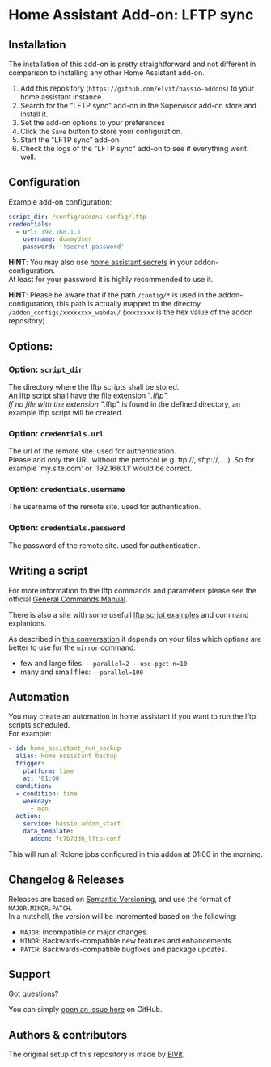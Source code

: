 # Home Assistant Add-on: LFTP sync

## Installation

The installation of this add-on is pretty straightforward and not different in comparison to installing any other Home Assistant add-on.  

1. Add this repository (`https://github.com/elvit/hassio-addons`) to your home assistant instance.
2. Search for the "LFTP sync" add-on in the Supervisor add-on store and install it.
3. Set the add-on options to your preferences
4. Click the `Save` button to store your configuration.
5. Start the "LFTP sync" add-on
6. Check the logs of the "LFTP sync" add-on to see if everything went well.

## Configuration

Example add-on configuration:  

```yaml
script_dir: /config/addons-config/lftp
credentials:
  - url: 192.168.1.1
    username: dummyUser
    password: '!secret password'
```

**HINT**: You may also use [home assistant secrets](https://www.home-assistant.io/docs/configuration/secrets/) in your addon-configuration.  
At least for your password it is highly recommended to use it.

**HINT**: Please be aware that if the path `/config/*` is used in the addon-configuration, this path is actually mapped to the directoy `/addon_configs/xxxxxxxx_webdav/` (`xxxxxxxx` is the hex value of the addon repository).  

## Options:

### Option: `script_dir`

The directory where the lftp scripts shall be stored.  
An lftp script shall have the file extension "*.lftp".  
If no file with the extension "*.lftp" is found in the defined directory, an example lftp script will be created.  

### Option: `credentials.url`

The url of the remote site. used for authentication.  
Please add only the URL without the protocol (e.g. ftp://, sftp://, ...). So for example 'my.site.com' or '192.168.1.1' would be correct.  

### Option: `credentials.username`

The username of the remote site. used for authentication.  

### Option: `credentials.password`

The password of the remote site. used for authentication.  

## Writing a script

For more information to the lftp commands and parameters please see the official [General Commands Manual](https://lftp.yar.ru/lftp-man.html).  

There is also a site with some usefull [lftp script examples](https://mrod.space/2019/10/04/lftp-examples.html#scripts) and command explanions.  

As described in [this conversation](https://superuser.com/questions/75681/inverse-multiplexing-to-speed-up-file-transfer) it depends on your files which options are better to use for the `mirror` command:
- few and large files: `--parallel=2 --use-pget-n=10`
- many and small files: `--parallel=100`

## Automation
You may create an automation in home assistant if you want to run the lftp scripts scheduled.  
For example:  

```yaml
- id: home_assistant_run_backup
  alias: Home Assistant backup
  trigger:
    platform: time
    at: '01:00'
  condition:
  - condition: time
    weekday:
      - mon
  action:
    service: hassio.addon_start
    data_template:
      addon: 7c7b7dd6_lftp-conf
```

This will run all Rclone jobs configured in this addon at 01:00 in the morning.  

## Changelog & Releases

Releases are based on [Semantic Versioning](https://semver.org/lang/de/spec/v2.0.0.html), and use the format of `MAJOR.MINOR.PATCH`.  
In a nutshell, the version will be incremented based on the following:  

- `MAJOR`: Incompatible or major changes.
- `MINOR`: Backwards-compatible new features and enhancements.
- `PATCH`: Backwards-compatible bugfixes and package updates.

## Support

Got questions?

You can simply [open an issue here](https://github.com/elvit/hassio-addons/issues) on GitHub.  

## Authors & contributors

The original setup of this repository is made by [ElVit](https://github.com/elvit).  
